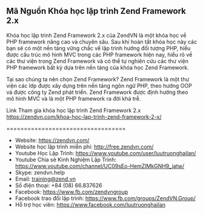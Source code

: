 <h2>Mã Nguồn Khóa học lập trình Zend Framework 2.x</h2>

Khóa học lập trình Zend Framework 2.x của ZendVN là một khóa học về PHP framework nâng cao và chuyên sâu. Sau khi hoàn tất khóa học này các bạn sẽ có một nền tảng vững chắc về lập trình hướng đối tượng PHP, hiểu được cấu trúc mô hình MVC trong các PHP framework hiện nay, hiểu rõ về các thư viện trong Zend Framework và có thể tự nghiên cứu các thư viện PHP framework bất kỳ dựa trên nền tảng của khóa học Zend Framework.

Tại sao chúng ta nên chọn Zend Framework? Zend Framework là một thư viện các lớp được xây dựng trên nền tảng ngôn ngữ PHP, theo hướng OOP và được công ty Zend phát triển. Zend Framework được định hướng theo mô hình MVC và là một PHP framework ra đời khá trễ.

Link Tham gia khóa học lập trình Zend Framework 2.x https://zendvn.com/khoa-hoc-lap-trinh-zend-framework-2-x/

==================================
- Website: https://zendvn.com/
- Website học lập trình miễn phí: http://free.zendvn.com/
- Youtube Học Lập Trình: https://www.youtube.com/user/luutruonghailan/
- Youtube Chia sẻ Kinh Nghiệm Lập Trình: https://www.youtube.com/channel/UC09sEo-HemZlMkGNH9_jatw/
- Skype: zendvn.help
- Email: training@zend.vn
- Số điện thoại: +84 (08) 66.837626
- Facebook: https://www.fb.com/zendvngroup
- Facebook trao đổi lập trình: https://www.fb.com/groups/ZendVN.Group/
- Hỗ trợ học viên: https://www.facebook.com/luutruonghailan

